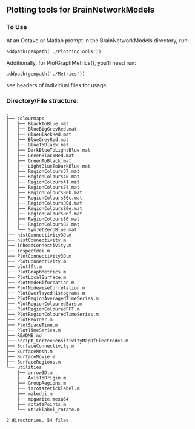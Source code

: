 ## Plotting tools for BrainNetworkModels

### To Use

At an Octave or Matlab prompt in the BrainNetworkModels directory, run:

    addpath(genpath('./PlottingTools'))

Additionally, for PlotGraphMetrics(), you'll need run:
    
    addpath(genpath('./Metrics'))

see headers of individual files for usage.

### Directory/File structure:
    
    .
    ├── colourmaps
    │   ├── BlackToBlue.mat
    │   ├── BlueBigGreyRed.mat
    │   ├── BlueBlackRed.mat
    │   ├── BlueGreyRed.mat
    │   ├── BlueToBlack.mat
    │   ├── DarkBlueToLightBlue.mat
    │   ├── GreenBlackRed.mat
    │   ├── GreenToBlack.mat
    │   ├── LightBlueToDarkBlue.mat
    │   ├── RegionColours37.mat
    │   ├── RegionColours40.mat
    │   ├── RegionColours41.mat
    │   ├── RegionColours74.mat
    │   ├── RegionColours80b.mat
    │   ├── RegionColours80c.mat
    │   ├── RegionColours80d.mat
    │   ├── RegionColours80e.mat
    │   ├── RegionColours80f.mat
    │   ├── RegionColours80.mat
    │   ├── RegionColours82.mat
    │   └── SymJetZeroBlue.mat
    ├── histConnectivity3D.m
    ├── histConnectivity.m
    ├── inheadConnectivity.m
    ├── inspectdoi.m
    ├── PlotConnectivity3D.m
    ├── PlotConnectivity.m
    ├── plotfft.m
    ├── PlotGraphMetrics.m
    ├── PlotLocalSurface.m
    ├── PlotNodeBifurcation.m
    ├── PlotNodewiseCorrelation.m
    ├── PlotOverlayedHistograms.m
    ├── PlotRegionAveragedTimeSeries.m
    ├── PlotRegionColouredBars.m
    ├── PlotRegionColouredFFT.m
    ├── PlotRegionColouredTimeSeries.m
    ├── PlotReorder.m
    ├── PlotSpaceTime.m
    ├── PlotTimeSeries.m
    ├── README.md
    ├── script_CortexSensitivityMapOfElectrodes.m
    ├── SurfaceConnectivity.m
    ├── SurfaceMesh.m
    ├── SurfaceMovie.m
    ├── SurfaceRegions.m
    └── utilities
        ├── arrow3D.m
        ├── AxisToOrigin.m
        ├── GroupRegions.m
        ├── imrotateticklabel.m
        ├── makedoi.m
        ├── mpgwrite.mexa64
        ├── rotatePoints.m
        └── xticklabel_rotate.m

    2 directories, 54 files


